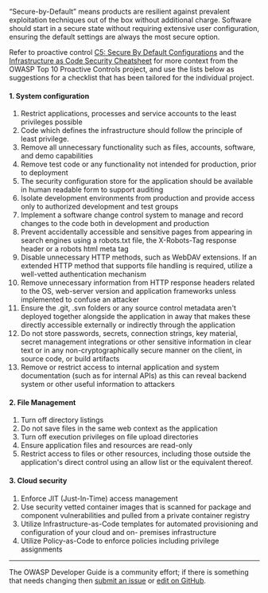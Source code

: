 “Secure-by-Default” means products are resilient against prevalent exploitation techniques out of the box
without additional charge. Software should start in a secure state without requiring extensive user configuration,
ensuring the default settings are always the most secure option.

Refer to proactive control [C5: Secure By Default Configurations][control5] and the
[Infrastructure as Code Security Cheatsheet][csproactive-c5]
for more context from the OWASP Top 10 Proactive Controls project,
and use the lists below as suggestions for a checklist that has been tailored for the individual project.

#### 1. System configuration

1. Restrict applications, processes and service accounts to the least privileges possible
2. Code which defines the infrastructure should follow the principle of least privilege.
3. Remove all unnecessary functionality such as files, accounts, software, and demo capabilities
4. Remove test code or any functionality not intended for production, prior to deployment
5. The security configuration store for the application should be available in human readable form to support auditing
6. Isolate development environments from production and provide access only to authorized development and test groups
7. Implement a software change control system to manage and record changes to the code both in development and production
8. Prevent accidentally accessible and sensitive pages from appearing in search engines using a robots.txt file,
the
    X-Robots-Tag response header or a robots html meta tag
9. Disable unnecessary HTTP methods, such as WebDAV extensions. If an extended HTTP method that supports file handling is
    required, utilize a well-vetted authentication mechanism
10. Remove unnecessary information from HTTP response headers related to the OS, web-server version and application
    frameworks unless implemented to confuse an attacker
11. Ensure the .git, .svn folders or any source control metadata aren't deployed together alongside the application in
    away that makes these directly accessible externally or indirectly through the application
12. Do not store passwords, secrets, connection strings, key material, secret management integrations or other
    sensitive information in clear text or in any non-cryptographically secure manner on the client, in source code, or build
    artifacts
13. Remove or restrict access to internal application and system documentation (such as for internal APIs) as this can
    reveal backend system or other useful information to attackers

#### 2. File Management

1. Turn off directory listings
2. Do not save files in the same web context as the application
3. Turn off execution privileges on file upload directories
4. Ensure application files and resources are read-only
5. Restrict access to files or other resources, including those outside the application's direct control using an allow list
    or the equivalent thereof.

#### 3. Cloud security

1. Enforce JIT (Just-In-Time) access management
2. Use security vetted container images that is scanned for package and component vulnerabilities and pulled from a private
    container registry
3. Utilize Infrastructure-as-Code templates for automated provisioning and configuration of your cloud and on-
    premises infrastructure
4. Utilize Policy-as-Code to enforce policies including privilege assignments

----

The OWASP Developer Guide is a community effort; if there is something that needs changing
then [submit an issue][issue060201] or [edit on GitHub][edit060201].

[control5]: https://top10proactive.owasp.org/the-top-10/c5-secure-by-default/
[csproactive-c5]: https://cheatsheetseries.owasp.org/cheatsheets/Infrastructure_as_Code_Security_Cheat_Sheet.html
[edit060201]: https://github.com/OWASP/DevGuide/blob/main/docs/en/04-design/02-web-app-checklist/01-secure-by-default.md
[issue060201]: https://github.com/OWASP/DevGuide/issues/new?labels=enhancement&template=request.md&title=Update:%2004-design/02-web-app-checklist/01-secure-by-default
